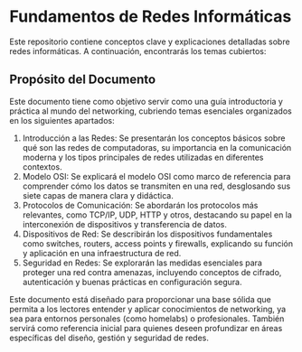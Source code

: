 # Fundamentos de Redes Informáticas

Este repositorio contiene conceptos clave y explicaciones detalladas sobre redes informáticas. A continuación, encontrarás los temas cubiertos:

## Propósito del Documento
Este documento tiene como objetivo servir como una guía introductoria y práctica al mundo del networking, cubriendo temas esenciales organizados en los siguientes apartados:

1. Introducción a las Redes: Se presentarán los conceptos básicos sobre qué son las redes de computadoras, su importancia en la comunicación moderna y los tipos principales de redes utilizadas en diferentes contextos.
2. Modelo OSI: Se explicará el modelo OSI como marco de referencia para comprender cómo los datos se transmiten en una red, desglosando sus siete capas de manera clara y didáctica.
3. Protocolos de Comunicación: Se abordarán los protocolos más relevantes, como TCP/IP, UDP, HTTP y otros, destacando su papel en la interconexión de dispositivos y transferencia de datos.
4. Dispositivos de Red: Se describirán los dispositivos fundamentales como switches, routers, access points y firewalls, explicando su función y aplicación en una infraestructura de red.
5. Seguridad en Redes: Se explorarán las medidas esenciales para proteger una red contra amenazas, incluyendo conceptos de cifrado, autenticación y buenas prácticas en configuración segura.
   
Este documento está diseñado para proporcionar una base sólida que permita a los lectores entender y aplicar conocimientos de networking, ya sea para entornos personales (como homelabs) o profesionales. También servirá como referencia inicial para quienes deseen profundizar en áreas específicas del diseño, gestión y seguridad de redes.

